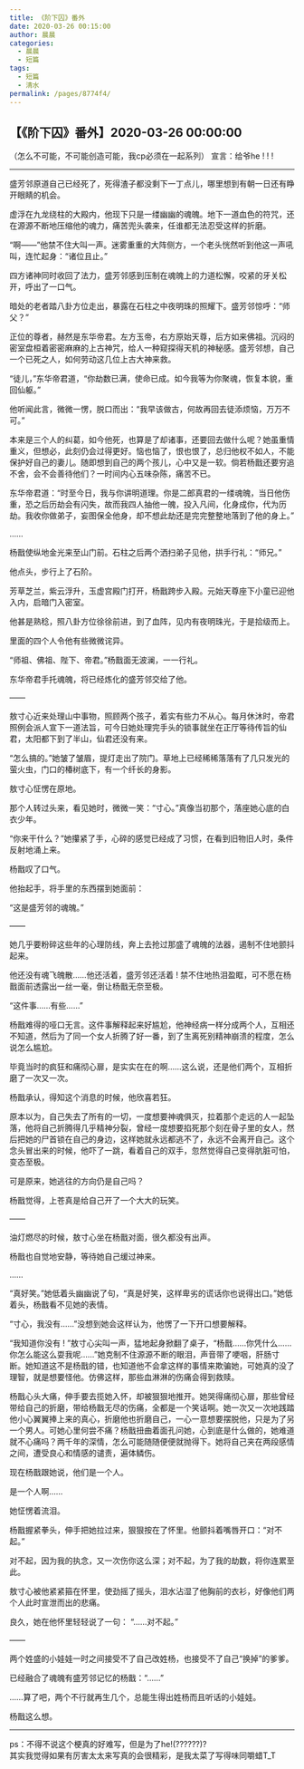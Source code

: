 ```yaml
---
title: 《阶下囚》番外
date: 2020-03-26 00:15:00
author: 晨晨
categories: 
  - 晨晨
  - 短篇
tags: 
  - 短篇
  - 清水
permalink: /pages/8774f4/
---
```

## 【《阶下囚》番外】2020-03-26 00:00:00

（怎么不可能，不可能创造可能，我cp必须在一起系列）
宣言：给爷he ! ! !

<!-- more -->

---

盛芳邻原道自己已经死了，死得渣子都没剩下一丁点儿，哪里想到有朝一日还有睁开眼睛的机会。

虚浮在九龙绕柱的大殿内，他现下只是一缕幽幽的魂魄。地下一道血色的符咒，还在源源不断地压缩他的魂力，痛苦兜头袭来，任谁都无法忍受这样的折磨。

“啊——”他禁不住大叫一声。迷雾重重的大阵侧方，一个老头恍然听到他这一声吼叫，连忙起身：“诸位且止。”

四方诸神同时收回了法力，盛芳邻感到压制在魂魄上的力道松懈，咬紧的牙关松开，呼出了一口气。

暗处的老者踏八卦方位走出，暴露在石柱之中夜明珠的照耀下。盛芳邻惊呼：“师父？”

正位的尊者，赫然是东华帝君。左方玉帝，右方原始天尊，后方如来佛祖。沉闷的密室盘桓着密密麻麻的上古神咒，给人一种窥探得天机的神秘感。盛芳邻想，自己一个已死之人，如何劳动这几位上古大神来救。

“徒儿，”东华帝君道，“你劫数已满，使命已成。如今我等为你聚魂，恢复本貌，重回仙躯。”

他听闻此言，微微一愣，脱口而出：“我早该做古，何故再回去徒添烦恼，万万不可。”

本来是三个人的纠葛，如今他死，也算是了却诸事，还要回去做什么呢？她虽重情重义，但想必，此刻仍会过得更好。恼也恼了，恨也恨了，总归他权不如人，不能保护好自己的妻儿。随即想到自己的两个孩儿，心中又是一软。倘若杨戬还要穷追不舍，会不会善待他们？一时间内心五味杂陈，痛苦不已。

东华帝君道：“时至今日，我与你讲明道理。你是二郎真君的一缕魂魄，当日他伤重，恐之后历劫会有闪失，故而我四人抽他一魄，投入凡间，化身成你，代为历劫。我收你做弟子，妄图保全他身，却不想此劫还是完完整整地落到了他的身上。”

……

杨戬使纵地金光来至山门前。石柱之后两个洒扫弟子见他，拱手行礼：“师兄。”

他点头，步行上了石阶。

芳草芝兰，紫云浮升，玉虚宫殿门打开，杨戬跨步入殿。元始天尊座下小童已迎他入内，启暗门入密室。

他甚是熟稔，照八卦方位徐徐前进，到了血阵，见内有夜明珠光，于是拾级而上。

里面的四个人令他有些微微诧异。

“师祖、佛祖、陛下、帝君。”杨戬面无波澜，一一行礼。

东华帝君手托魂魄，将已经炼化的盛芳邻交给了他。

——

敖寸心近来处理山中事物，照顾两个孩子，着实有些力不从心。每月休沐时，帝君照例会派人宣下一道法旨，可今日她处理完手头的锁事就坐在正厅等待传旨的仙君，太阳都下到了半山，仙君还没有来。

“怎么搞的。”她皱了皱眉，提灯走出了院门。草地上已经稀稀落落有了几只发光的萤火虫，门口的椿树底下，有一个纤长的身影。

敖寸心怔愣在原地。

那个人转过头来，看见她时，微微一笑：“寸心。”真像当初那个，落座她心底的白衣少年。

“你来干什么？”她攥紧了手，心碎的感觉已经成了习惯，在看到旧物旧人时，条件反射地涌上来。

杨戬叹了口气。

他抬起手，将手里的东西摆到她面前：

“这是盛芳邻的魂魄。”

——

她几乎要粉碎这些年的心理防线，奔上去抢过那盛了魂魄的法器，遏制不住地颤抖起来。

他还没有魂飞魄散……他还活着，盛芳邻还活着 ! 禁不住地热泪盈眶，可不愿在杨戬面前透露出一丝一毫，倒让杨戬无奈至极。

“这件事……有些……”

杨戬难得的哑口无言。这件事解释起来好尴尬，他神经病一样分成两个人，互相还不知道，然后为了同一个女人折腾了好一番，到了生离死别精神崩溃的程度，怎么说怎么尴尬。

毕竟当时的疯狂和痛彻心扉，是实实在在的啊……这么说，还是他们两个，互相折磨了一次又一次。

杨戬承认，得知这个消息的时候，他欣喜若狂。

原本以为，自己失去了所有的一切，一度想要神魂俱灭，拉着那个走远的人一起坠落，他将自己折腾得几乎精神分裂，曾经一度想要掐死那个刻在骨子里的女人，然后把她的尸首锁在自己的身边，这样她就永远都逃不了，永远不会离开自己。这个念头冒出来的时候，他吓了一跳，看着自己的双手，忽然觉得自己变得肮脏可怕，变态至极。

可是原来，她逃往的方向仍是自己吗？

杨戬觉得，上苍真是给自己开了一个大大的玩笑。

——

油灯燃尽的时候，敖寸心坐在杨戬对面，很久都没有出声。

杨戬也自觉地安静，等待她自己缓过神来。

……

“真好笑。”她低着头幽幽说了句，“真是好笑，这样卑劣的谎话你也说得出口。”她低着头，杨戬看不见她的表情。

“寸心，我没有……”没想到她会这样认为，他愣了一下开口想要解释。

“我知道你没有 ! ”敖寸心尖叫一声，猛地起身掀翻了桌子，“杨戬……你凭什么……你怎么能这么耍我呢……”她克制不住源源不断的眼泪，声音带了哽咽，肝肠寸断。她知道这不是杨戬的错，也知道他不会拿这样的事情来欺骗她，可她真的没了理智，就是想要怪他。仿佛这样，那些血淋淋的伤痛会得到救赎。

杨戬心头大痛，伸手要去揽她入怀，却被狠狠地推开。她哭得痛彻心扉，那些曾经带给自己的折磨，带给杨戬无尽的伤痛，全都是一个笑话啊。她一次又一次地践踏他小心翼翼捧上来的真心，折磨他也折磨自己，一心一意想要摆脱他，只是为了另一个男人。可她心里何尝不痛？杨戬扭曲着面孔问她，心到底是什么做的，她难道就不心痛吗？两千年的深情，怎么可能随随便便就抛得下。她将自己夹在两段感情之间，遭受良心和情感的谴责，遍体鳞伤。

现在杨戬跟她说，他们是一个人。

是一个人啊……

她怔愣着流泪。

杨戬握紧拳头，伸手把她拉过来，狠狠按在了怀里。他颤抖着嘴唇开口：“对不起。”

对不起，因为我的执念，又一次伤你这么深；对不起，为了我的劫数，将你连累至此。

敖寸心被他紧紧箍在怀里，使劲摇了摇头，泪水沾湿了他胸前的衣衫，好像他们两个人此时宣泄而出的悲痛。

良久，她在他怀里轻轻说了一句：
“……对不起。”

——

两个姓盛的小娃娃一时之间接受不了自己改姓杨，也接受不了自己“换掉”的爹爹。

已经融合了魂魄有盛芳邻记忆的杨戬：“……”

……算了吧，两个不行就再生几个，总能生得出姓杨而且听话的小娃娃。

杨戬这么想。

---

ps：不得不说这个梗真的好难写，但是为了he!(??????)?  
其实我觉得如果有厉害太太来写真的会很精彩，是我太菜了写得味同嚼蜡T_T
